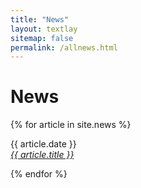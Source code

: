 ```yaml
---
title: "News"
layout: textlay
sitemap: false
permalink: /allnews.html
---
```


# News

{% for article in site.news %}
<p>{{ article.date }} <br>
<em><a href="{{ site.url }}{{ site.baseurl }}{{article.url}}">{{ article.title }}</a></em></p>
{% endfor %}
